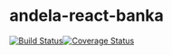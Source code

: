 # andela-react-banka
[![Build Status](https://travis-ci.org/chiboycalix/andela-react-banka.svg?branch=develop)](https://travis-ci.org/chiboycalix/andela-react-banka)[![Coverage Status](https://coveralls.io/repos/github/chiboycalix/andela-react-banka/badge.svg?branch=develop)](https://coveralls.io/github/chiboycalix/andela-react-banka?branch=develop)